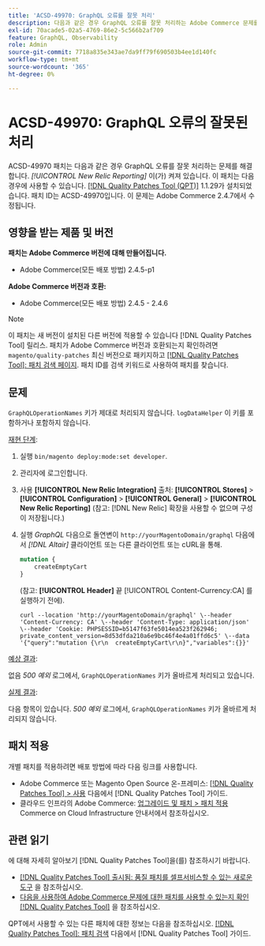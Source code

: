 ```yaml
---
title: 'ACSD-49970: GraphQL 오류를 잘못 처리'
description: 다음과 같은 경우 GraphQL 오류를 잘못 처리하는 Adobe Commerce 문제를 해결하려면 ACSD-49970 패치를 적용합니다. [!UICONTROL New Relic Reporting] 이(가) 켜져 있습니다.
exl-id: 70acade5-02a5-4769-86e2-5c566b2af709
feature: GraphQL, Observability
role: Admin
source-git-commit: 7718a835e343ae7da9ff79f690503b4ee1d140fc
workflow-type: tm+mt
source-wordcount: '365'
ht-degree: 0%

---
```


# ACSD-49970: GraphQL 오류의 잘못된 처리

ACSD-49970 패치는 다음과 같은 경우 GraphQL 오류를 잘못 처리하는 문제를 해결합니다. *[!UICONTROL New Relic Reporting]* 이(가) 켜져 있습니다. 이 패치는 다음 경우에 사용할 수 있습니다. [[!DNL Quality Patches Tool (QPT)]](/help/announcements/adobe-commerce-announcements/magento-quality-patches-released-new-tool-to-self-serve-quality-patches.md) 1.1.29가 설치되었습니다. 패치 ID는 ACSD-49970입니다. 이 문제는 Adobe Commerce 2.4.7에서 수정됩니다.

## 영향을 받는 제품 및 버전

**패치는 Adobe Commerce 버전에 대해 만들어집니다.**

* Adobe Commerce(모든 배포 방법) 2.4.5-p1

**Adobe Commerce 버전과 호환:**

* Adobe Commerce(모든 배포 방법) 2.4.5 - 2.4.6

>[!NOTE]
>
>이 패치는 새 버전이 설치된 다른 버전에 적용할 수 있습니다 [!DNL Quality Patches Tool] 릴리스. 패치가 Adobe Commerce 버전과 호환되는지 확인하려면 `magento/quality-patches` 최신 버전으로 패키지하고 [[!DNL Quality Patches Tool]: 패치 검색 페이지](https://experienceleague.adobe.com/tools/commerce-quality-patches/index.html). 패치 ID를 검색 키워드로 사용하여 패치를 찾습니다.

## 문제

`GraphQLOperationNames` 키가 제대로 처리되지 않습니다. `logDataHelper` 이 키를 포함하거나 포함하지 않습니다.

<u>재현 단계</u>:

1. 실행 `bin/magento deploy:mode:set developer`.
1. 관리자에 로그인합니다.
1. 사용 **[!UICONTROL New Relic Integration]** 출처: **[!UICONTROL Stores]** > **[!UICONTROL Configuration]** > **[!UICONTROL General]** > **[!UICONTROL New Relic Reporting]**
(참고: [!DNL New Relic] 확장을 사용할 수 없으며 구성이 저장됩니다.)
1. 실행 *GraphQL* 다음으로 돌연변이 `http://yourMagentoDomain/graphql` 다음에서 *[!DNL Altair]* 클라이언트 또는 다른 클라이언트 또는 cURL을 통해.

   ```GraphQL
   mutation {
       createEmptyCart
   }
   ```

   (참고: **[!UICONTROL Header]** 끝 [!UICONTROL Content-Currency:CA] 를 실행하기 전에).

   ```cURL
   curl --location 'http://yourMagentoDomain/graphql' \--header 'Content-Currency: CA' \--header 'Content-Type: application/json' \--header 'Cookie: PHPSESSID=b5147f63fe5014ea523f262946; private_content_version=8d53dfda210a6e9bc46f4e4a01ffd6c5' \--data '{"query":"mutation {\r\n  createEmptyCart\r\n}","variables":{}}'
   ```

<u>예상 결과</u>:

없음 *500 예외* 로그에서, `GraphQLOperationNames` 키가 올바르게 처리되고 있습니다.

<u>실제 결과</u>:

다음 항목이 있습니다. *500 예외* 로그에서, `GraphQLOperationNames` 키가 올바르게 처리되지 않습니다.

## 패치 적용

개별 패치를 적용하려면 배포 방법에 따라 다음 링크를 사용합니다.

* Adobe Commerce 또는 Magento Open Source 온-프레미스: [[!DNL Quality Patches Tool] > 사용](https://experienceleague.adobe.com/docs/commerce-operations/tools/quality-patches-tool/usage.html) 다음에서 [!DNL Quality Patches Tool] 가이드.
* 클라우드 인프라의 Adobe Commerce: [업그레이드 및 패치 > 패치 적용](https://experienceleague.adobe.com/docs/commerce-cloud-service/user-guide/develop/upgrade/apply-patches.html) Commerce on Cloud Infrastructure 안내서에서 참조하십시오.

## 관련 읽기

에 대해 자세히 알아보기 [!DNL Quality Patches Tool]을(를) 참조하시기 바랍니다.

* [[!DNL Quality Patches Tool] 출시됨: 품질 패치를 셀프서비스할 수 있는 새로운 도구](/help/announcements/adobe-commerce-announcements/magento-quality-patches-released-new-tool-to-self-serve-quality-patches.md) 을 참조하십시오.
* [다음을 사용하여 Adobe Commerce 문제에 대한 패치를 사용할 수 있는지 확인 [!DNL Quality Patches Tool]](/help/support-tools/patches-available-in-qpt-tool/check-patch-for-magento-issue-with-magento-quality-patches.md) 을 참조하십시오.

QPT에서 사용할 수 있는 다른 패치에 대한 정보는 다음을 참조하십시오. [[!DNL Quality Patches Tool]: 패치 검색](https://experienceleague.adobe.com/tools/commerce-quality-patches/index.html) 다음에서 [!DNL Quality Patches Tool] 가이드.

